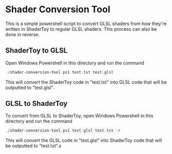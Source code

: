 # Shader Conversion Tool
 
This is a simple powershell script to convert GLSL shaders from how they're written in ShaderToy to regular GLSL shaders. This process can also be done in reverse.

## ShaderToy to GLSL
Open Windows Powershell in this directory and run the command
```powershell
./shader-conversion-tool.ps1 test.txt test.glsl
```
This will convert the ShaderToy code in "test.txt" into GLSL code that will be outputted to "test.glsl".

## GLSL to ShaderToy
To convert from GLSL to ShaderToy, open Windows Powershell in this directory and run the command
```powershell
./shader-conversion-tool.ps1 test.glsl test.txt -r
```
This will convert the GLSL code in "test.glsl" into ShaderToy code that will be outputted to "test.txt".s